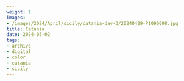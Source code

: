 ```yaml
---
weight: 1
images:
- /images/2024/April/sicily/catania-day-3/20240429-P1090098.jpg
title: Catania.
date: 2024-05-02
tags:
- archive
- digital
- color
- catania
- sicily
---
```


